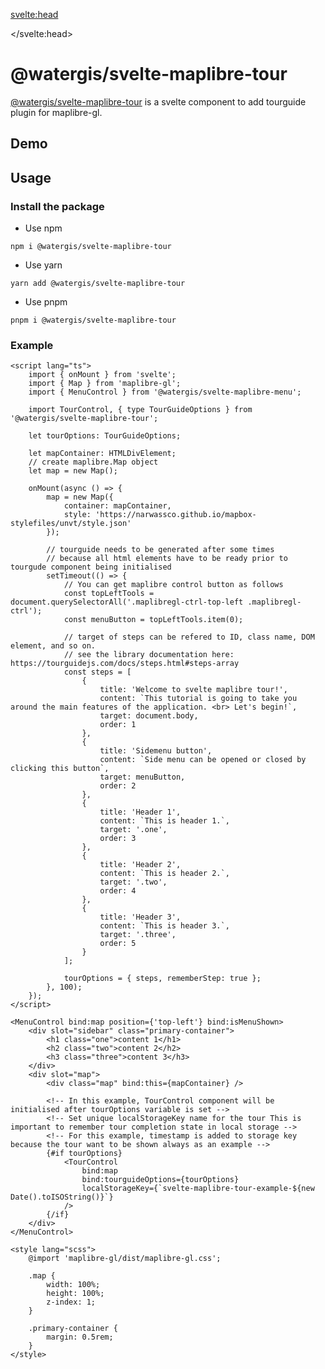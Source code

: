 <svelte:head>

<title>svelte-maplibre-tour | svelte-maplibre-components</title>
<meta name="twitter:title" content="svelte-maplibre-tour | svelte-maplibre-components" />
<meta property="og:title" content="svelte-maplibre-tour | svelte-maplibre-components" />

</svelte:head>

<script lang="ts">
  import Example from "./Example.svelte";
</script>

# @watergis/svelte-maplibre-tour

[@watergis/svelte-maplibre-tour](https://github.com/watergis/svelte-maplibre-components/tree/main/packages/tour) is a svelte component to add tourguide plugin for maplibre-gl.

## Demo

<Example />

## Usage

### Install the package

- Use npm

```
npm i @watergis/svelte-maplibre-tour
```

- Use yarn

```
yarn add @watergis/svelte-maplibre-tour
```

- Use pnpm

```
pnpm i @watergis/svelte-maplibre-tour
```

### Example

```svelte
<script lang="ts">
	import { onMount } from 'svelte';
	import { Map } from 'maplibre-gl';
	import { MenuControl } from '@watergis/svelte-maplibre-menu';

	import TourControl, { type TourGuideOptions } from '@watergis/svelte-maplibre-tour';

	let tourOptions: TourGuideOptions;

	let mapContainer: HTMLDivElement;
	// create maplibre.Map object
	let map = new Map();

	onMount(async () => {
		map = new Map({
			container: mapContainer,
			style: 'https://narwassco.github.io/mapbox-stylefiles/unvt/style.json'
		});

		// tourguide needs to be generated after some times
		// because all html elements have to be ready prior to tourgude component being initialised
		setTimeout(() => {
			// You can get maplibre control button as follows
			const topLeftTools = document.querySelectorAll('.maplibregl-ctrl-top-left .maplibregl-ctrl');
			const menuButton = topLeftTools.item(0);

			// target of steps can be refered to ID, class name, DOM element, and so on.
			// see the library documentation here: https://tourguidejs.com/docs/steps.html#steps-array
			const steps = [
				{
					title: 'Welcome to svelte maplibre tour!',
					content: `This tutorial is going to take you around the main features of the application. <br> Let's begin!`,
					target: document.body,
					order: 1
				},
				{
					title: 'Sidemenu button',
					content: `Side menu can be opened or closed by clicking this button`,
					target: menuButton,
					order: 2
				},
				{
					title: 'Header 1',
					content: `This is header 1.`,
					target: '.one',
					order: 3
				},
				{
					title: 'Header 2',
					content: `This is header 2.`,
					target: '.two',
					order: 4
				},
				{
					title: 'Header 3',
					content: `This is header 3.`,
					target: '.three',
					order: 5
				}
			];

			tourOptions = { steps, rememberStep: true };
		}, 100);
	});
</script>

<MenuControl bind:map position={'top-left'} bind:isMenuShown>
	<div slot="sidebar" class="primary-container">
		<h1 class="one">content 1</h1>
		<h2 class="two">content 2</h2>
		<h3 class="three">content 3</h3>
	</div>
	<div slot="map">
		<div class="map" bind:this={mapContainer} />

		<!-- In this example, TourControl component will be initialised after tourOptions variable is set -->
		<!-- Set unique localStorageKey name for the tour This is important to remember tour completion state in local storage -->
		<!-- For this example, timestamp is added to storage key because the tour want to be shown always as an example -->
		{#if tourOptions}
			<TourControl
				bind:map
				bind:tourguideOptions={tourOptions}
				localStorageKey={`svelte-maplibre-tour-example-${new Date().toISOString()}`}
			/>
		{/if}
	</div>
</MenuControl>

<style lang="scss">
	@import 'maplibre-gl/dist/maplibre-gl.css';

	.map {
		width: 100%;
		height: 100%;
		z-index: 1;
	}

	.primary-container {
		margin: 0.5rem;
	}
</style>
```

